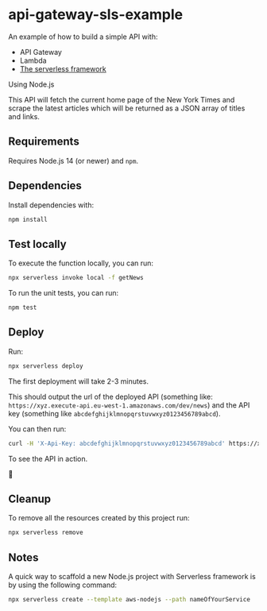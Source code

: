 # api-gateway-sls-example

An example of how to build a simple API with:

- API Gateway
- Lambda
- [The serverless framework](https://www.serverless.com/)

Using Node.js


This API will fetch the current home page of the New York Times and scrape the latest articles which will be returned
as a JSON array of titles and links.


## Requirements

Requires Node.js 14 (or newer) and `npm`.


## Dependencies

Install dependencies with:

```bash
npm install
```


## Test locally

To execute the function locally, you can run:

```bash
npx serverless invoke local -f getNews
```

To run the unit tests, you can run:

```bash
npm test
```


## Deploy

Run:

```bash
npx serverless deploy
```

The first deployment will take 2-3 minutes.


This should output the url of the deployed API (something like: `https://xyz.execute-api.eu-west-1.amazonaws.com/dev/news`) and the API key (something like `abcdefghijklmnopqrstuvwxyz0123456789abcd`).

You can then run:

```bash
curl -H 'X-Api-Key: abcdefghijklmnopqrstuvwxyz0123456789abcd' https://xyz.execute-api.eu-west-1.amazonaws.com/dev/news | jq .
```

To see the API in action.

🎉


## Cleanup

To remove all the resources created by this project run:

```bash
npx serverless remove
```


## Notes

A quick way to scaffold a new Node.js project with Serverless framework is by using the following command:

```bash
npx serverless create --template aws-nodejs --path nameOfYourService
```
